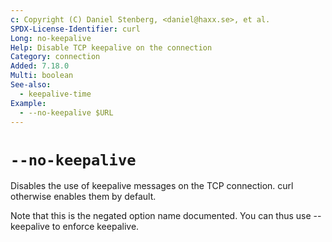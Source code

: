 ```yaml
---
c: Copyright (C) Daniel Stenberg, <daniel@haxx.se>, et al.
SPDX-License-Identifier: curl
Long: no-keepalive
Help: Disable TCP keepalive on the connection
Category: connection
Added: 7.18.0
Multi: boolean
See-also:
  - keepalive-time
Example:
  - --no-keepalive $URL
---
```


# `--no-keepalive`

Disables the use of keepalive messages on the TCP connection. curl otherwise
enables them by default.

Note that this is the negated option name documented. You can thus use
--keepalive to enforce keepalive.
